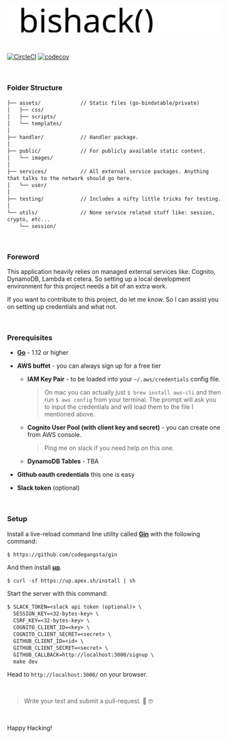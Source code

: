 ![bishack](./public/images/bishack.svg)

&nbsp;

[![CircleCI](https://circleci.com/gh/bis-hack/bishack.dev.svg?style=svg)](https://circleci.com/gh/bis-hack/bishack.dev)
[![codecov](https://codecov.io/gh/bis-hack/bishack.dev/branch/master/graph/badge.svg)](https://codecov.io/gh/bis-hack/bishack.dev)

&nbsp;

### Folder Structure

	├── assets/             // Static files (go-bindatable/private)
	│   ├── css/
	│   ├── scripts/
	│   └── templates/
	│
	├── handler/            // Handler package.
	│
	├── public/             // For publicly available static content.
	│   └── images/
	│
	├── services/           // All external service packages. Anything that talks to the network should go here.
	│   └── user/
	│
	├── testing/            // Includes a nifty little tricks for testing.
	│
	└── utils/              // None service related stuff like: session, crypto, etc...
	    └── session/
&nbsp;


### Foreword

This application heavily relies on managed external services like: Cognito, DynamoDB, Lambda et cetera. So setting up a local development environment for this project needs a bit of an extra work.

If you want to contribute to this project, do let me know. So I can assist you on setting up credentials and what not.

&nbsp;

### Prerequisites


- [**Go**](https://golang.org) - 1.12 or higher

- **AWS buffet** - you can always sign up for a free tier

	- **IAM Key Pair** - to be loaded into your `~/.aws/credentials` config file.

		> On mac you can actually just `$ brew install aws-cli` and then run `$ aws config` from your terminal. The prompt will ask you to input the credentials and will load them to the file I mentioned above.

	- **Cognito User Pool (with client key and secret)** - you can create one from AWS console.

		> Ping me on slack if you need help on this one.

	- **DynamoDB Tables** - TBA


- **Github oauth credentials** this one is easy
- **Slack token** (optional)

&nbsp;

### Setup

Install a live-reload command line utility called [**Gin**](https://github.com/codegangsta/gin) with the following command:

	$ https://github.com/codegangsta/gin


And then install [**up**](https://up.docs.apex.sh/).

	$ curl -sf https://up.apex.sh/install | sh


Start the server with this command:

	$ SLACK_TOKEN=<slack api token (optional)> \
	  SESSION_KEY=<32-bytes-key> \
	  CSRF_KEY=<32-bytes-key> \
	  COGNITO_CLIENT_ID=<key> \
	  COGNITO_CLIENT_SECRET=<secret> \
	  GITHUB_CLIENT_ID=<id> \
	  GITHUB_CLIENT_SECRET=<secret> \
	  GITHUB_CALLBACK=http://localhost:3000/signup \
	  make dev



Head to `http://localhost:3000/` on your browser.

&nbsp;

> Write your test and submit a pull-request. 🖖 🤓

&nbsp;

Happy Hacking!
